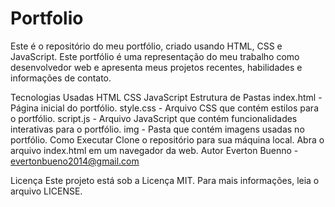 # Portfolio


Este é o repositório do meu portfólio, criado usando HTML, CSS e JavaScript. Este portfólio é uma representação do meu trabalho como desenvolvedor web e apresenta meus projetos recentes, habilidades e informações de contato.

Tecnologias Usadas
HTML
CSS
JavaScript
Estrutura de Pastas
index.html - Página inicial do portfólio.
style.css - Arquivo CSS que contém estilos para o portfólio.
script.js - Arquivo JavaScript que contém funcionalidades interativas para o portfólio.
img - Pasta que contém imagens usadas no portfólio.
Como Executar
Clone o repositório para sua máquina local.
Abra o arquivo index.html em um navegador da web.
Autor
Everton Buenno - evertonbueno2014@gmail.com

Licença
Este projeto está sob a Licença MIT. Para mais informações, leia o arquivo LICENSE.
